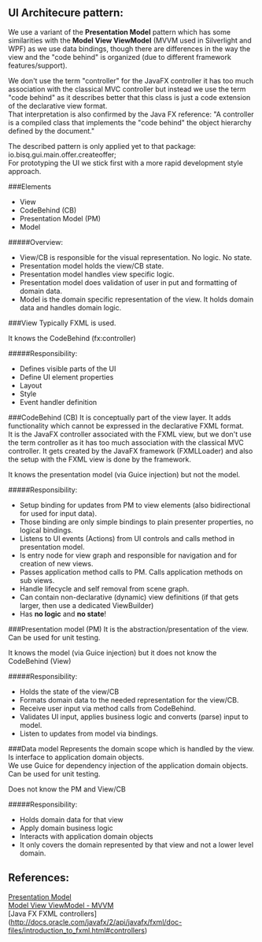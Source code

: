 ## UI Architecure pattern:
We use a variant of the **Presentation Model** pattern which has some similarities with the **Model View ViewModel** 
(MVVM used in Silverlight and WPF) as we use data bindings, though there are differences in the way the view and 
the "code behind" is organized (due to different framework features/support).  

We don't use the term "controller" for the JavaFX controller it has too much association with the classical MVC 
controller but instead we use the term "code behind" as it describes better that this class is just a code extension of 
the declarative view format.  
That interpretation is also confirmed by the Java FX reference: "A controller is a compiled class that implements the 
"code behind" the object hierarchy defined by the document."
 

The described pattern is only applied yet to that package:  
io.bisq.gui.main.offer.createoffer;  
For prototyping the UI we stick first with a more rapid development style approach.  


###Elements
* View
* CodeBehind (CB)
* Presentation Model (PM)
* Model

#####Overview: 
* View/CB is responsible for the visual representation. No logic. No state.
* Presentation model holds the view/CB state.
* Presentation model handles view specific logic.
* Presentation model does validation of user in put and formatting of domain data.
* Model is the domain specific representation of the view. It holds domain data and handles domain logic.


###View
Typically FXML is used.    
 
It knows the CodeBehind (fx:controller)  

#####Responsibility:  
* Defines visible parts of the UI  
* Define UI element properties  
* Layout  
* Style  
* Event handler definition  


###CodeBehind (CB)
It is conceptually part of the view layer. It adds functionality which cannot be expressed in the declarative FXML 
format.    
It is the JavaFX controller associated with the FXML view, but we don't use the term controller as it has too much 
association with the classical MVC controller. It gets created by the JavaFX framework (FXMLLoader) and also the 
setup with the FXML view is done by the framework.   

It knows the presentation model (via Guice injection) but not the model. 

#####Responsibility:  
* Setup binding for updates from PM to view elements (also bidirectional for used for input data). 
* Those binding are only simple bindings to plain presenter properties, no logical bindings.
* Listens to UI events (Actions) from UI controls and calls method in presentation model.
* Is entry node for view graph and responsible for navigation and for creation of new views. 
* Passes application method calls to PM. Calls application methods on sub views.
* Handle lifecycle and self removal from scene graph.
* Can contain non-declarative (dynamic) view definitions (if that gets larger, then use a dedicated ViewBuilder)
* Has **no logic** and **no state**!


###Presentation model (PM)
It is the abstraction/presentation of the view.      
Can be used for unit testing.  

It knows the model (via Guice injection) but it does not know the CodeBehind (View)

#####Responsibility:
* Holds the state of the view/CB
* Formats domain data to the needed representation for the view/CB.
* Receive user input via method calls from CodeBehind.
* Validates UI input, applies business logic and converts (parse) input to model.
* Listen to updates from model via bindings.

 
###Data model
Represents the domain scope which is handled by the view.  
Is interface to application domain objects.  
We use Guice for dependency injection of the application domain objects.  
Can be used for unit testing.  

Does not know the PM and View/CB

#####Responsibility:
* Holds domain data for that view
* Apply domain business logic
* Interacts with application domain objects
* It only covers the domain represented by that view and not a lower level domain. 


## References:
[Presentation Model](http://martinfowler.com/eaaDev/PresentationModel.html)  
[Model View ViewModel - MVVM](http://msdn.microsoft.com/en-us/magazine/dd419663.aspx)  
[Java FX FXML controllers]
(http://docs.oracle.com/javafx/2/api/javafx/fxml/doc-files/introduction_to_fxml.html#controllers)
